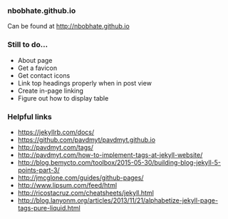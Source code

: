### nbobhate.github.io
Can be found at http://nbobhate.github.io

### Still to do...
- About page
- Get a favicon
- Get contact icons
- Link top headings properly when in post view
- Create in-page linking
- Figure out how to display table

### Helpful links
- https://jekyllrb.com/docs/
- https://github.com/pavdmyt/pavdmyt.github.io
- http://pavdmyt.com/tags/
- http://pavdmyt.com/how-to-implement-tags-at-jekyll-website/
- http://blog.bemycto.com/toolbox/2015-05-30/building-blog-jekyll-5-points-part-3/
- http://jmcglone.com/guides/github-pages/
- http://www.lipsum.com/feed/html
- http://ricostacruz.com/cheatsheets/jekyll.html
- http://blog.lanyonm.org/articles/2013/11/21/alphabetize-jekyll-page-tags-pure-liquid.html
